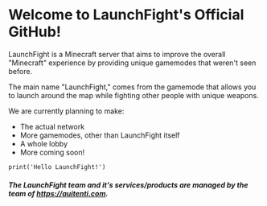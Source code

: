 # Welcome to LaunchFight's Official GitHub!
LaunchFight is a Minecraft server that aims to improve the overall "Minecraft" experience by providing unique gamemodes that weren't seen before.

The main name "LaunchFight," comes from the gamemode that allows you to launch around the map while fighting other people with unique weapons.

We are currently planning to make:
 - The actual network
 - More gamemodes, other than LaunchFight itself
 - A whole lobby
 - More coming soon!

`print('Hello LaunchFight!')`

##### The LaunchFight team and it's services/products are managed by the team of https://auitenti.com.
